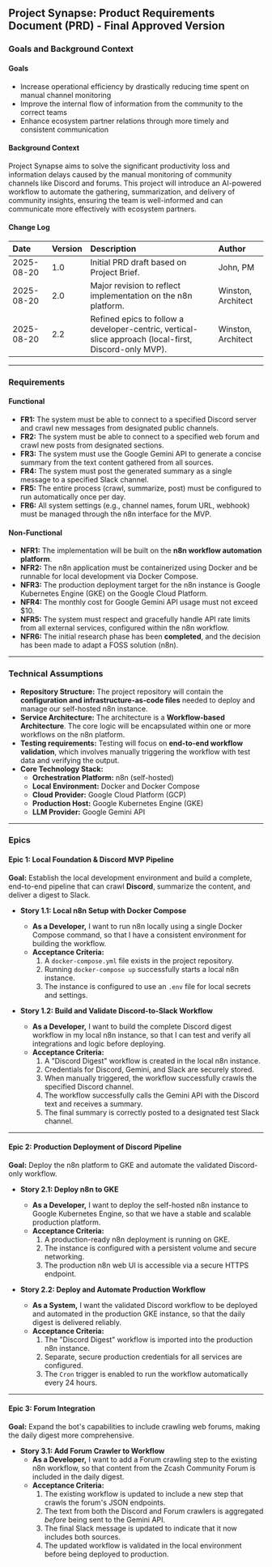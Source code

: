 ## **Project Synapse: Product Requirements Document (PRD) - Final Approved Version**

### **Goals and Background Context**

#### **Goals**
* Increase operational efficiency by drastically reducing time spent on manual channel monitoring
* Improve the internal flow of information from the community to the correct teams
* Enhance ecosystem partner relations through more timely and consistent communication

#### **Background Context**
Project Synapse aims to solve the significant productivity loss and information delays caused by the manual monitoring of community channels like Discord and forums. This project will introduce an AI-powered workflow to automate the gathering, summarization, and delivery of community insights, ensuring the team is well-informed and can communicate more effectively with ecosystem partners.

#### **Change Log**
| Date | Version | Description | Author |
| :--- | :--- | :--- | :--- |
| 2025-08-20 | 1.0 | Initial PRD draft based on Project Brief. | John, PM |
| 2025-08-20 | 2.0 | Major revision to reflect implementation on the n8n platform. | Winston, Architect |
| 2025-08-20 | 2.2 | Refined epics to follow a developer-centric, vertical-slice approach (local-first, Discord-only MVP). | Winston, Architect |

---
### **Requirements**

#### **Functional**
* **FR1:** The system must be able to connect to a specified Discord server and crawl new messages from designated public channels.
* **FR2:** The system must be able to connect to a specified web forum and crawl new posts from designated sections.
* **FR3:** The system must use the Google Gemini API to generate a concise summary from the text content gathered from all sources.
* **FR4:** The system must post the generated summary as a single message to a specified Slack channel.
* **FR5:** The entire process (crawl, summarize, post) must be configured to run automatically once per day.
* **FR6:** All system settings (e.g., channel names, forum URL, webhook) must be managed through the n8n interface for the MVP.

#### **Non-Functional**
* **NFR1:** The implementation will be built on the **n8n workflow automation platform**.
* **NFR2:** The n8n application must be containerized using Docker and be runnable for local development via Docker Compose.
* **NFR3:** The production deployment target for the n8n instance is Google Kubernetes Engine (GKE) on the Google Cloud Platform.
* **NFR4:** The monthly cost for Google Gemini API usage must not exceed $10.
* **NFR5:** The system must respect and gracefully handle API rate limits from all external services, configured within the n8n workflow.
* **NFR6:** The initial research phase has been **completed**, and the decision has been made to adapt a FOSS solution (n8n).

---
### **Technical Assumptions**

* **Repository Structure:** The project repository will contain the **configuration and infrastructure-as-code files** needed to deploy and manage our self-hosted n8n instance.
* **Service Architecture:** The architecture is a **Workflow-based Architecture**. The core logic will be encapsulated within one or more workflows on the n8n platform.
* **Testing requirements:** Testing will focus on **end-to-end workflow validation**, which involves manually triggering the workflow with test data and verifying the output.
* **Core Technology Stack:**
    * **Orchestration Platform:** n8n (self-hosted)
    * **Local Environment:** Docker and Docker Compose 
    * **Cloud Provider:** Google Cloud Platform (GCP) 
    * **Production Host:** Google Kubernetes Engine (GKE) 
    * **LLM Provider:** Google Gemini API 

---
### **Epics**

#### **Epic 1: Local Foundation & Discord MVP Pipeline**
**Goal:** Establish the local development environment and build a complete, end-to-end pipeline that can crawl **Discord**, summarize the content, and deliver a digest to Slack.

* **Story 1.1: Local n8n Setup with Docker Compose**
    * **As a Developer,** I want to run n8n locally using a single Docker Compose command, so that I have a consistent environment for building the workflow.
    * **Acceptance Criteria:**
        1.  A `docker-compose.yml` file exists in the project repository.
        2.  Running `docker-compose up` successfully starts a local n8n instance.
        3.  The instance is configured to use an `.env` file for local secrets and settings.

* **Story 1.2: Build and Validate Discord-to-Slack Workflow**
    * **As a Developer,** I want to build the complete Discord digest workflow in my local n8n instance, so that I can test and verify all integrations and logic before deploying.
    * **Acceptance Criteria:**
        1.  A "Discord Digest" workflow is created in the local n8n instance.
        2.  Credentials for Discord, Gemini, and Slack are securely stored.
        3.  When manually triggered, the workflow successfully crawls the specified Discord channel.
        4.  The workflow successfully calls the Gemini API with the Discord text and receives a summary.
        5.  The final summary is correctly posted to a designated test Slack channel.

---
#### **Epic 2: Production Deployment of Discord Pipeline**
**Goal:** Deploy the n8n platform to GKE and automate the validated Discord-only workflow.

* **Story 2.1: Deploy n8n to GKE**
    * **As a Developer,** I want to deploy the self-hosted n8n instance to Google Kubernetes Engine, so that we have a stable and scalable production platform.
    * **Acceptance Criteria:**
        1.  A production-ready n8n deployment is running on GKE.
        2.  The instance is configured with a persistent volume and secure networking.
        3.  The production n8n web UI is accessible via a secure HTTPS endpoint.

* **Story 2.2: Deploy and Automate Production Workflow**
    * **As a System,** I want the validated Discord workflow to be deployed and automated in the production GKE instance, so that the daily digest is delivered reliably.
    * **Acceptance Criteria:**
        1.  The "Discord Digest" workflow is imported into the production n8n instance.
        2.  Separate, secure production credentials for all services are configured.
        3.  The `Cron` trigger is enabled to run the workflow automatically every 24 hours.

---
#### **Epic 3: Forum Integration**
**Goal:** Expand the bot's capabilities to include crawling web forums, making the daily digest more comprehensive.

* **Story 3.1: Add Forum Crawler to Workflow**
    * **As a Developer,** I want to add a Forum crawling step to the existing n8n workflow, so that content from the Zcash Community Forum is included in the daily digest.
    * **Acceptance Criteria:**
        1.  The existing workflow is updated to include a new step that crawls the forum's JSON endpoints.
        2.  The text from both the Discord and Forum crawlers is aggregated *before* being sent to the Gemini API.
        3.  The final Slack message is updated to indicate that it now includes both sources.
        4.  The updated workflow is validated in the local environment before being deployed to production.